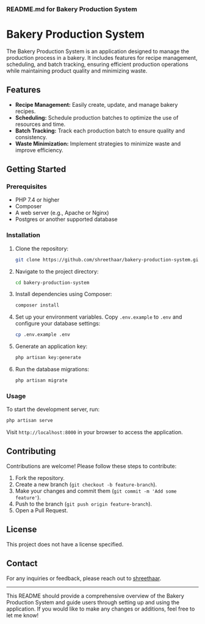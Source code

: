### README.md for Bakery Production System

# Bakery Production System

The Bakery Production System is an application designed to manage the production process in a bakery. It includes features for recipe management, scheduling, and batch tracking, ensuring efficient production operations while maintaining product quality and minimizing waste.

## Features

- **Recipe Management:** Easily create, update, and manage bakery recipes.
- **Scheduling:** Schedule production batches to optimize the use of resources and time.
- **Batch Tracking:** Track each production batch to ensure quality and consistency.
- **Waste Minimization:** Implement strategies to minimize waste and improve efficiency.

## Getting Started

### Prerequisites

- PHP 7.4 or higher
- Composer
- A web server (e.g., Apache or Nginx)
- Postgres or another supported database

### Installation

1. Clone the repository:
   ```sh
   git clone https://github.com/shreethaar/bakery-production-system.git
   ```
2. Navigate to the project directory:
   ```sh
   cd bakery-production-system
   ```
3. Install dependencies using Composer:
   ```sh
   composer install
   ```
4. Set up your environment variables. Copy `.env.example` to `.env` and configure your database settings:
   ```sh
   cp .env.example .env
   ```
5. Generate an application key:
   ```sh
   php artisan key:generate
   ```
6. Run the database migrations:
   ```sh
   php artisan migrate
   ```

### Usage

To start the development server, run:
```sh
php artisan serve
```
Visit `http://localhost:8000` in your browser to access the application.

## Contributing

Contributions are welcome! Please follow these steps to contribute:

1. Fork the repository.
2. Create a new branch (`git checkout -b feature-branch`).
3. Make your changes and commit them (`git commit -m 'Add some feature'`).
4. Push to the branch (`git push origin feature-branch`).
5. Open a Pull Request.

## License

This project does not have a license specified.

## Contact

For any inquiries or feedback, please reach out to [shreethaar](https://github.com/shreethaar).

---

This README should provide a comprehensive overview of the Bakery Production System and guide users through setting up and using the application. If you would like to make any changes or additions, feel free to let me know!
